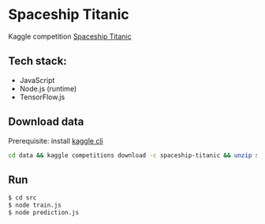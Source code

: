 # Spaceship Titanic

Kaggle competition [Spaceship Titanic](https://www.kaggle.com/competitions/spaceship-titanic/overview)

## Tech stack:

- JavaScript
- Node.js (runtime)
- TensorFlow.js 

## Download data

Prerequisite: install [kaggle cli](https://www.kaggle.com/docs/api)

```bash
cd data && kaggle competitions download -c spaceship-titanic && unzip spaceship-titanic.zip && rm spaceship-titanic.zip
```

## Run

```bash
$ cd src
$ node train.js
$ node prediction.js
```